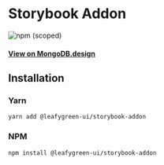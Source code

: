 
# Storybook Addon

![npm (scoped)](https://img.shields.io/npm/v/@leafygreen-ui/storybook-addon.svg)
#### [View on MongoDB.design](https://www.mongodb.design/component/storybook-addon/example/)

## Installation

### Yarn

```shell
yarn add @leafygreen-ui/storybook-addon
```

### NPM

```shell
npm install @leafygreen-ui/storybook-addon
```

